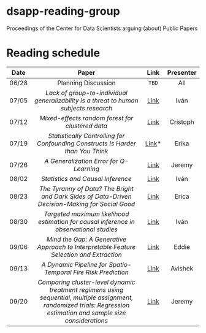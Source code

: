 # dsapp-reading-group
Proceedings of the Center for Data Scientists arguing (about) Public Papers


# Reading schedule 
|Date| Paper| Link| Presenter|
|-----|:---------------------:|:-----------:|:---------------------:|
06/28 | Planning Discussion |`TBD`| All|
07/05 | *Lack of group-to-individual generalizability is a threat to human subjects research* | [Link](http://www.pnas.org/content/early/2018/06/15/1711978115)| Iván |
07/12 | *Mixed-effects random forest for clustered data* | [Link](https://www.tandfonline.com/doi/full/10.1080/00949655.2012.741599?scroll=top&needAccess=true) | Cristoph |
07/19 |  *Statistically Controlling for Confounding Constructs Is Harder than You Think* |  [Link](http://journals.plos.org/plosone/article?id=10.1371/journal.pone.0152719)*|    Erika   |
07/26 | *A Generalization Error for Q-Learning* | [Link](http://www.jmlr.org/papers/volume6/murphy05a/murphy05a.pdf)  |  Jeremy  |
08/02 |*Statistics and Causal Inference*|[Link](https://www.jstor.org/stable/2289064?seq=1#page_scan_tab_contents) | Iván
08/23 |*The Tyranny of Data? The Bright and Dark Sides of Data-Driven Decision-Making for Social Good*| [Link](https://link.springer.com/chapter/10.1007/978-3-319-54024-5_1) | Erica
08/30 |*Targeted maximum likelihood estimation for causal inference in observational studies*| [Link](https://www.ncbi.nlm.nih.gov/pubmed/27941068) | Iván
09/06 |*Mind the Gap: A Generative Approach to Interpretable Feature Selection and Extraction* | [Link](http://papers.nips.cc/paper/5957-mind-the-gap-a-generative-approach-to-interpretable-feature-selection-and-extraction.pdf)  | Eddie
09/13 |*A Dynamic Pipeline for Spatio-Temporal Fire Risk Prediction* |[Link](http://www.kdd.org/kdd2018/accepted-papers/view/a-dynamic-pipeline-for-spatio-temporal-fire-risk-prediction) | Avishek
09/20|*Comparing cluster-level dynamic treatment regimens using sequential, multiple assignment, randomized trials: Regression estimation and sample size considerations* | [Link](https://arxiv.org/pdf/1607.04039.pdf) | Jeremy
